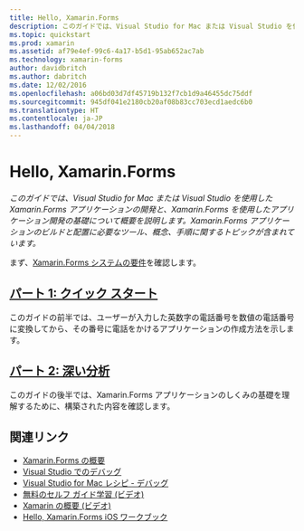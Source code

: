 ```yaml
---
title: Hello, Xamarin.Forms
description: このガイドでは、Visual Studio for Mac または Visual Studio を使用した Xamarin.Forms アプリケーションの開発と、Xamarin.Forms を使用したアプリケーション開発の基礎について概要を説明します。 Xamarin.Forms アプリケーションのビルドと配置に必要なツール、概念、手順に関するトピックが含まれています。
ms.topic: quickstart
ms.prod: xamarin
ms.assetid: af79e4ef-99c6-4a17-b5d1-95ab652ac7ab
ms.technology: xamarin-forms
author: davidbritch
ms.author: dabritch
ms.date: 12/02/2016
ms.openlocfilehash: a06bd03d7df45719b132f7cb1d9a46455dc75ddf
ms.sourcegitcommit: 945df041e2180cb20af08b83cc703ecd1aedc6b0
ms.translationtype: HT
ms.contentlocale: ja-JP
ms.lasthandoff: 04/04/2018
---
```

# <a name="hello-xamarinforms"></a>Hello, Xamarin.Forms

_このガイドでは、Visual Studio for Mac または Visual Studio を使用した Xamarin.Forms アプリケーションの開発と、Xamarin.Forms を使用したアプリケーション開発の基礎について概要を説明します。Xamarin.Forms アプリケーションのビルドと配置に必要なツール、概念、手順に関するトピックが含まれています。_

まず、[Xamarin.Forms システムの要件](~/cross-platform/get-started/installation/index.md)を確認します。

## <a name="part-1-quickstartxamarin-formsget-startedhello-xamarin-formsquickstartmd"></a>[パート 1: クイック スタート](~/xamarin-forms/get-started/hello-xamarin-forms/quickstart.md)

このガイドの前半では、ユーザーが入力した英数字の電話番号を数値の電話番号に変換してから、その番号に電話をかけるアプリケーションの作成方法を示します。

## <a name="part-2-deep-divexamarin-formsget-startedhello-xamarin-formsdeepdivemd"></a>[パート 2: 深い分析](~/xamarin-forms/get-started/hello-xamarin-forms/deepdive.md)

このガイドの後半では、Xamarin.Forms アプリケーションのしくみの基礎を理解するために、構築された内容を確認します。


## <a name="related-links"></a>関連リンク

- [Xamarin.Forms の概要](~/xamarin-forms/get-started/introduction-to-xamarin-forms.md)
- [Visual Studio でのデバッグ](http://msdn.microsoft.com/library/k0k771bt%28v=vs.90%29.aspx)
- [Visual Studio for Mac レシピ - デバッグ](https://developer.xamarin.com/recipes/cross-platform/ide/debugging/)
- [無料のセルフ ガイド学習 (ビデオ)](https://university.xamarin.com/self-guided)
- [Xamarin の概要 (ビデオ)](https://developer.xamarin.com/videos/)
- [Hello, Xamarin.Forms iOS ワークブック](https://developer.xamarin.com/workbooks/xamarin-forms/getting-started/GettingStartedWithXamarinForms-ios.workbook)
